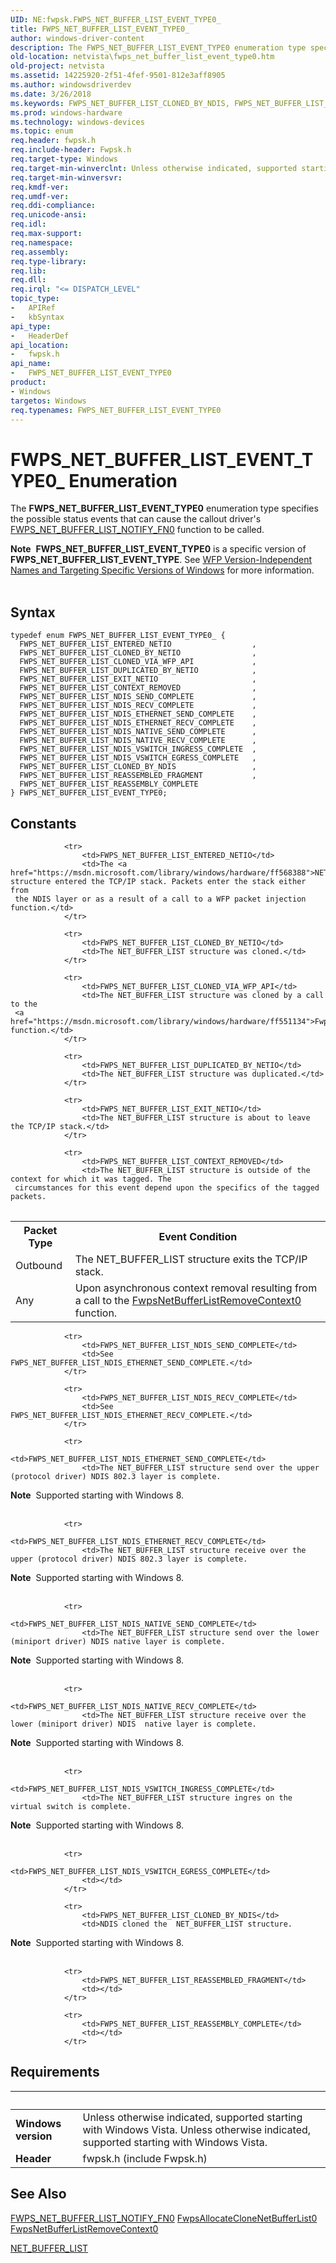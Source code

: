 ```yaml
---
UID: NE:fwpsk.FWPS_NET_BUFFER_LIST_EVENT_TYPE0_
title: FWPS_NET_BUFFER_LIST_EVENT_TYPE0_
author: windows-driver-content
description: The FWPS_NET_BUFFER_LIST_EVENT_TYPE0 enumeration type specifies the possible status events that can cause the callout driver's FWPS_NET_BUFFER_LIST_NOTIFY_FN0 function to be called.Note  FWPS_NET_BUFFER_LIST_EVENT_TYPE0 is a specific version of FWPS_NET_BUFFER_LIST_EVENT_TYPE. See WFP Version-Independent Names and Targeting Specific Versions of Windows for more information.
old-location: netvista\fwps_net_buffer_list_event_type0.htm
old-project: netvista
ms.assetid: 14225920-2f51-4fef-9501-812e3aff8905
ms.author: windowsdriverdev
ms.date: 3/26/2018
ms.keywords: FWPS_NET_BUFFER_LIST_CLONED_BY_NDIS, FWPS_NET_BUFFER_LIST_CLONED_BY_NETIO, FWPS_NET_BUFFER_LIST_CLONED_VIA_WFP_API, FWPS_NET_BUFFER_LIST_CONTEXT_REMOVED, FWPS_NET_BUFFER_LIST_DUPLICATED_BY_NETIO, FWPS_NET_BUFFER_LIST_ENTERED_NETIO, FWPS_NET_BUFFER_LIST_EVENT_TYPE0, FWPS_NET_BUFFER_LIST_EVENT_TYPE0 enumeration [Network Drivers Starting with Windows Vista], FWPS_NET_BUFFER_LIST_EVENT_TYPE0_, FWPS_NET_BUFFER_LIST_EXIT_NETIO, FWPS_NET_BUFFER_LIST_NDIS_ETHERNET_RECV_COMPLETE, FWPS_NET_BUFFER_LIST_NDIS_ETHERNET_SEND_COMPLETE, FWPS_NET_BUFFER_LIST_NDIS_NATIVE_RECV_COMPLETE, FWPS_NET_BUFFER_LIST_NDIS_NATIVE_SEND_COMPLETE, FWPS_NET_BUFFER_LIST_NDIS_RECV_COMPLETE, FWPS_NET_BUFFER_LIST_NDIS_SEND_COMPLETE, FWPS_NET_BUFFER_LIST_NDIS_VSWITCH_EGRESS_COMPLETEFWPS_NET_BUFFER_LIST_CLONED_BY_NDIS, FWPS_NET_BUFFER_LIST_NDIS_VSWITCH_INGRESS_COMPLETE, fwpsk/FWPS_NET_BUFFER_LIST_CLONED_BY_NDIS, fwpsk/FWPS_NET_BUFFER_LIST_CLONED_BY_NETIO, fwpsk/FWPS_NET_BUFFER_LIST_CLONED_VIA_WFP_API, fwpsk/FWPS_NET_BUFFER_LIST_CONTEXT_REMOVED, fwpsk/FWPS_NET_BUFFER_LIST_DUPLICATED_BY_NETIO, fwpsk/FWPS_NET_BUFFER_LIST_ENTERED_NETIO, fwpsk/FWPS_NET_BUFFER_LIST_EVENT_TYPE0, fwpsk/FWPS_NET_BUFFER_LIST_EXIT_NETIO, fwpsk/FWPS_NET_BUFFER_LIST_NDIS_ETHERNET_RECV_COMPLETE, fwpsk/FWPS_NET_BUFFER_LIST_NDIS_ETHERNET_SEND_COMPLETE, fwpsk/FWPS_NET_BUFFER_LIST_NDIS_NATIVE_RECV_COMPLETE, fwpsk/FWPS_NET_BUFFER_LIST_NDIS_NATIVE_SEND_COMPLETE, fwpsk/FWPS_NET_BUFFER_LIST_NDIS_RECV_COMPLETE, fwpsk/FWPS_NET_BUFFER_LIST_NDIS_SEND_COMPLETE, fwpsk/FWPS_NET_BUFFER_LIST_NDIS_VSWITCH_EGRESS_COMPLETEFWPS_NET_BUFFER_LIST_CLONED_BY_NDIS, fwpsk/FWPS_NET_BUFFER_LIST_NDIS_VSWITCH_INGRESS_COMPLETE, netvista.fwps_net_buffer_list_event_type0, wfp_ref_4_enum_efc9d72c-0710-440a-8074-77ce1dffd9bf.xml
ms.prod: windows-hardware
ms.technology: windows-devices
ms.topic: enum
req.header: fwpsk.h
req.include-header: Fwpsk.h
req.target-type: Windows
req.target-min-winverclnt: Unless otherwise indicated, supported starting with  Windows Vista.
req.target-min-winversvr: 
req.kmdf-ver: 
req.umdf-ver: 
req.ddi-compliance: 
req.unicode-ansi: 
req.idl: 
req.max-support: 
req.namespace: 
req.assembly: 
req.type-library: 
req.lib: 
req.dll: 
req.irql: "<= DISPATCH_LEVEL"
topic_type:
-	APIRef
-	kbSyntax
api_type:
-	HeaderDef
api_location:
-	fwpsk.h
api_name:
-	FWPS_NET_BUFFER_LIST_EVENT_TYPE0
product:
- Windows
targetos: Windows
req.typenames: FWPS_NET_BUFFER_LIST_EVENT_TYPE0
---
```


# FWPS_NET_BUFFER_LIST_EVENT_TYPE0_ Enumeration
The <b>FWPS_NET_BUFFER_LIST_EVENT_TYPE0</b> enumeration type specifies the possible status events that can
  cause the callout driver's 
  <a href="https://msdn.microsoft.com/ad603c9c-aa11-4c8b-9d19-be2938608f3d">
  FWPS_NET_BUFFER_LIST_NOTIFY_FN0</a> function to be called.
<div class="alert"><b>Note</b>  <b>FWPS_NET_BUFFER_LIST_EVENT_TYPE0</b> is a specific version of <b>FWPS_NET_BUFFER_LIST_EVENT_TYPE</b>. See <a href="https://msdn.microsoft.com/FBDF53E5-F7DE-4DEB-AC18-6D2BB59FE670">WFP Version-Independent Names and Targeting Specific Versions of Windows</a> for more information.</div><div> </div>

## Syntax
```
typedef enum FWPS_NET_BUFFER_LIST_EVENT_TYPE0_ {
  FWPS_NET_BUFFER_LIST_ENTERED_NETIO                  ,
  FWPS_NET_BUFFER_LIST_CLONED_BY_NETIO                ,
  FWPS_NET_BUFFER_LIST_CLONED_VIA_WFP_API             ,
  FWPS_NET_BUFFER_LIST_DUPLICATED_BY_NETIO            ,
  FWPS_NET_BUFFER_LIST_EXIT_NETIO                     ,
  FWPS_NET_BUFFER_LIST_CONTEXT_REMOVED                ,
  FWPS_NET_BUFFER_LIST_NDIS_SEND_COMPLETE             ,
  FWPS_NET_BUFFER_LIST_NDIS_RECV_COMPLETE             ,
  FWPS_NET_BUFFER_LIST_NDIS_ETHERNET_SEND_COMPLETE    ,
  FWPS_NET_BUFFER_LIST_NDIS_ETHERNET_RECV_COMPLETE    ,
  FWPS_NET_BUFFER_LIST_NDIS_NATIVE_SEND_COMPLETE      ,
  FWPS_NET_BUFFER_LIST_NDIS_NATIVE_RECV_COMPLETE      ,
  FWPS_NET_BUFFER_LIST_NDIS_VSWITCH_INGRESS_COMPLETE  ,
  FWPS_NET_BUFFER_LIST_NDIS_VSWITCH_EGRESS_COMPLETE   ,
  FWPS_NET_BUFFER_LIST_CLONED_BY_NDIS                 ,
  FWPS_NET_BUFFER_LIST_REASSEMBLED_FRAGMENT           ,
  FWPS_NET_BUFFER_LIST_REASSEMBLY_COMPLETE
} FWPS_NET_BUFFER_LIST_EVENT_TYPE0;
```

## Constants

<table>
            
                <tr>
                    <td>FWPS_NET_BUFFER_LIST_ENTERED_NETIO</td>
                    <td>The <a href="https://msdn.microsoft.com/library/windows/hardware/ff568388">NET_BUFFER_LIST</a> structure entered the TCP/IP stack. Packets enter the stack either from
     the NDIS layer or as a result of a call to a WFP packet injection function.</td>
                </tr>
            
                <tr>
                    <td>FWPS_NET_BUFFER_LIST_CLONED_BY_NETIO</td>
                    <td>The NET_BUFFER_LIST structure was cloned.</td>
                </tr>
            
                <tr>
                    <td>FWPS_NET_BUFFER_LIST_CLONED_VIA_WFP_API</td>
                    <td>The NET_BUFFER_LIST structure was cloned by a call to the 
     <a href="https://msdn.microsoft.com/library/windows/hardware/ff551134">FwpsAllocateCloneNetBufferList0</a> function.</td>
                </tr>
            
                <tr>
                    <td>FWPS_NET_BUFFER_LIST_DUPLICATED_BY_NETIO</td>
                    <td>The NET_BUFFER_LIST structure was duplicated.</td>
                </tr>
            
                <tr>
                    <td>FWPS_NET_BUFFER_LIST_EXIT_NETIO</td>
                    <td>The NET_BUFFER_LIST structure is about to leave the TCP/IP stack.</td>
                </tr>
            
                <tr>
                    <td>FWPS_NET_BUFFER_LIST_CONTEXT_REMOVED</td>
                    <td>The NET_BUFFER_LIST structure is outside of the context for which it was tagged. The
     circumstances for this event depend upon the specifics of the tagged packets.
     

<table>
<tr>
<th>Packet Type</th>
<th>Event Condition</th>
</tr>
<tr>
<td>
Outbound

</td>
<td>
The NET_BUFFER_LIST structure exits the TCP/IP stack.

</td>
</tr>
<tr>
<td>
Any

</td>
<td>
Upon asynchronous context removal resulting from a call to the 
        <a href="https://msdn.microsoft.com/bd3aa1a2-3ff5-47e4-93f6-5cb2022ec630">
        FwpsNetBufferListRemoveContext0</a> function.

</td>
</tr>
</table></td>
                </tr>
            
                <tr>
                    <td>FWPS_NET_BUFFER_LIST_NDIS_SEND_COMPLETE</td>
                    <td>See FWPS_NET_BUFFER_LIST_NDIS_ETHERNET_SEND_COMPLETE.</td>
                </tr>
            
                <tr>
                    <td>FWPS_NET_BUFFER_LIST_NDIS_RECV_COMPLETE</td>
                    <td>See FWPS_NET_BUFFER_LIST_NDIS_ETHERNET_RECV_COMPLETE.</td>
                </tr>
            
                <tr>
                    <td>FWPS_NET_BUFFER_LIST_NDIS_ETHERNET_SEND_COMPLETE</td>
                    <td>The NET_BUFFER_LIST structure send over the upper (protocol driver) NDIS 802.3 layer is complete.

<div class="alert"><b>Note</b>  Supported starting with Windows 8.</div>
<div> </div></td>
                </tr>
            
                <tr>
                    <td>FWPS_NET_BUFFER_LIST_NDIS_ETHERNET_RECV_COMPLETE</td>
                    <td>The NET_BUFFER_LIST structure receive over the upper (protocol driver) NDIS 802.3 layer is complete.

<div class="alert"><b>Note</b>  Supported starting with Windows 8.</div>
<div> </div></td>
                </tr>
            
                <tr>
                    <td>FWPS_NET_BUFFER_LIST_NDIS_NATIVE_SEND_COMPLETE</td>
                    <td>The NET_BUFFER_LIST structure send over the lower (miniport driver) NDIS native layer is complete.

<div class="alert"><b>Note</b>  Supported starting with Windows 8.</div>
<div> </div></td>
                </tr>
            
                <tr>
                    <td>FWPS_NET_BUFFER_LIST_NDIS_NATIVE_RECV_COMPLETE</td>
                    <td>The NET_BUFFER_LIST structure receive over the lower (miniport driver) NDIS  native layer is complete.

<div class="alert"><b>Note</b>  Supported starting with Windows 8.</div>
<div> </div></td>
                </tr>
            
                <tr>
                    <td>FWPS_NET_BUFFER_LIST_NDIS_VSWITCH_INGRESS_COMPLETE</td>
                    <td>The NET_BUFFER_LIST structure ingres on the virtual switch is complete.

<div class="alert"><b>Note</b>  Supported starting with Windows 8.</div>
<div> </div></td>
                </tr>
            
                <tr>
                    <td>FWPS_NET_BUFFER_LIST_NDIS_VSWITCH_EGRESS_COMPLETE</td>
                    <td></td>
                </tr>
            
                <tr>
                    <td>FWPS_NET_BUFFER_LIST_CLONED_BY_NDIS</td>
                    <td>NDIS cloned the  NET_BUFFER_LIST structure.

<div class="alert"><b>Note</b>  Supported starting with Windows 8.</div>
<div> </div></td>
                </tr>
            
                <tr>
                    <td>FWPS_NET_BUFFER_LIST_REASSEMBLED_FRAGMENT</td>
                    <td></td>
                </tr>
            
                <tr>
                    <td>FWPS_NET_BUFFER_LIST_REASSEMBLY_COMPLETE</td>
                    <td></td>
                </tr>
</table>


## Requirements
| &nbsp; | &nbsp; |
| ---- |:---- |
| **Windows version** | Unless otherwise indicated, supported starting with  Windows Vista. Unless otherwise indicated, supported starting with  Windows Vista. |
| **Header** | fwpsk.h (include Fwpsk.h) |

## See Also

<a href="https://msdn.microsoft.com/ad603c9c-aa11-4c8b-9d19-be2938608f3d">
  FWPS_NET_BUFFER_LIST_NOTIFY_FN0</a>



<a href="https://msdn.microsoft.com/72759748-fac6-45b9-9a81-ab71e6e7c3ef">
     FwpsAllocateCloneNetBufferList0</a>



<a href="https://msdn.microsoft.com/bd3aa1a2-3ff5-47e4-93f6-5cb2022ec630">
        FwpsNetBufferListRemoveContext0</a>



<a href="https://msdn.microsoft.com/library/windows/hardware/ff568388">NET_BUFFER_LIST</a>
